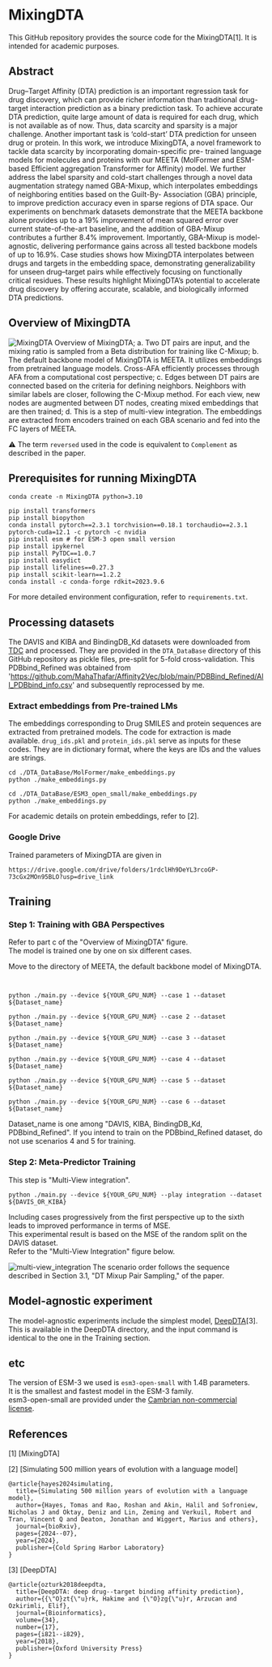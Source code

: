 # MixingDTA
This GitHub repository provides the source code for the MixingDTA[1]. It is intended for academic purposes.


## Abstract

Drug–Target Affinity (DTA) prediction is an important regression task for drug discovery, which can provide richer
information than traditional drug-target interaction prediction as a binary prediction task. To achieve accurate DTA
prediction, quite large amount of data is required for each drug, which is not available as of now. Thus, data scarcity
and sparsity is a major challenge. Another important task is ‘cold-start’ DTA prediction for unseen drug or protein. In
this work, we introduce MixingDTA, a novel framework to tackle data scarcity by incorporating domain-specific pre-
trained language models for molecules and proteins with our MEETA (MolFormer and ESM-based Efficient aggregation
Transformer for Affinity) model. We further address the label sparsity and cold-start challenges through a novel data
augmentation strategy named GBA-Mixup, which interpolates embeddings of neighboring entities based on the Guilt-By-
Association (GBA) principle, to improve prediction accuracy even in sparse regions of DTA space. Our experiments on
benchmark datasets demonstrate that the MEETA backbone alone provides up to a 19% improvement of mean squared
error over current state-of-the-art baseline, and the addition of GBA-Mixup contributes a further 8.4% improvement.
Importantly, GBA-Mixup is model-agnostic, delivering performance gains across all tested backbone models of up to
16.9%. Case studies shows how MixingDTA interpolates between drugs and targets in the embedding space, demonstrating
generalizability for unseen drug–target pairs while effectively focusing on functionally critical residues. These results
highlight MixingDTA’s potential to accelerate drug discovery by offering accurate, scalable, and biologically informed
DTA predictions. 


## Overview of MixingDTA

![MixingDTA](./imgs/MixingDTA.png)
Overview of MixingDTA; a. Two DT pairs are input, and the mixing ratio is sampled from a Beta distribution for training like C-Mixup; b. The default backbone model of MixingDTA is MEETA. It utilizes embeddings from pretrained language models. Cross-AFA efficiently processes through AFA from a computational cost perspective; c. Edges between DT pairs are connected based on the criteria for defining neighbors. Neighbors with similar labels are closer, following the C-Mixup method. For each view, new nodes are augmented between DT nodes, creating mixed embeddings that are then trained; d. This is a step of multi-view integration. The embeddings are extracted from encoders trained on each GBA scenario and fed into the FC layers of MEETA.

⚠️ The term `reversed` used in the code is equivalent to `Complement` as described in the paper.
 

## Prerequisites for running MixingDTA

```
conda create -n MixingDTA python=3.10

pip install transformers
pip install biopython
conda install pytorch==2.3.1 torchvision==0.18.1 torchaudio==2.3.1 pytorch-cuda=12.1 -c pytorch -c nvidia
pip install esm # for ESM-3 open small version
pip install ipykernel
pip install PyTDC==1.0.7
pip install easydict
pip install lifelines==0.27.3
pip install scikit-learn==1.2.2
conda install -c conda-forge rdkit=2023.9.6
```

For more detailed environment configuration, refer to `requirements.txt`.

## Processing datasets

The DAVIS and KIBA and BindingDB_Kd datasets were downloaded from [TDC](https://tdcommons.ai/multi_pred_tasks/dti) and processed. They are provided in the `DTA_DataBase` directory of this GitHub repository as pickle files, pre-split for 5-fold cross-validation.
This PDBbind_Refined was obtained from 'https://github.com/MahaThafar/Affinity2Vec/blob/main/PDBBind_Refined/All_PDBbind_info.csv' and subsequently reprocessed by me.



### Extract embeddings from Pre-trained LMs
The embeddings corresponding to Drug SMILES and protein sequences are extracted from pretrained models. The code for extraction is made available. `drug_ids.pkl` and `protein_ids.pkl` serve as inputs for these codes. They are in dictionary format, where the keys are IDs and the values are strings.

```
cd ./DTA_DataBase/MolFormer/make_embeddings.py
python ./make_embeddings.py

cd ./DTA_DataBase/ESM3_open_small/make_embeddings.py
python ./make_embeddings.py

```

For academic details on protein embeddings, refer to [2].

### Google Drive

Trained parameters of MixingDTA are given in

```
https://drive.google.com/drive/folders/1rdclHh9DeYL3rcoGP-73cGx2MOn95BLO?usp=drive_link
```


## Training

### Step 1: Training with GBA Perspectives
Refer to part c of the "Overview of MixingDTA" figure.  
The model is trained one by one on six different cases.  

Move to the directory of MEETA, the default backbone model of MixingDTA.
```


python ./main.py --device ${YOUR_GPU_NUM} --case 1 --dataset ${Dataset_name}

python ./main.py --device ${YOUR_GPU_NUM} --case 2 --dataset ${Dataset_name}

python ./main.py --device ${YOUR_GPU_NUM} --case 3 --dataset ${Dataset_name}

python ./main.py --device ${YOUR_GPU_NUM} --case 4 --dataset ${Dataset_name}

python ./main.py --device ${YOUR_GPU_NUM} --case 5 --dataset ${Dataset_name}

python ./main.py --device ${YOUR_GPU_NUM} --case 6 --dataset ${Dataset_name}

```

Dataset_name is one among "DAVIS, KIBA, BindingDB_Kd, PDBbind_Refined".
If you intend to train on the PDBbind_Refined dataset, do not use scenarios 4 and 5 for training.




### Step 2: Meta-Predictor Training
This step is "Multi-View integration".

```
python ./main.py --device ${YOUR_GPU_NUM} --play integration --dataset ${DAVIS_OR_KIBA}

```
Including cases progressively from the first perspective up to the sixth leads to improved performance in terms of MSE.  
This experimental result is based on the MSE of the random split on the DAVIS dataset.  
Refer to the "Multi-View Integration" figure below.

![multi-view_integration](./imgs/multi-view_integration.png)
The scenario order follows the sequence described in Section 3.1, "DT Mixup Pair Sampling," of the paper.

## Model-agnostic experiment
The model-agnostic experiments include the simplest model, [DeepDTA](https://github.com/hkmztrk/DeepDTA)[3].  
This is available in the DeepDTA directory, and the input command is identical to the one in the Training section.  


## etc
The version of ESM-3 we used is `esm3-open-small` with 1.4B parameters.  
It is the smallest and fastest model in the ESM-3 family.  
esm3-open-small are provided under the [Cambrian non-commercial license](https://www.evolutionaryscale.ai/policies/cambrian-non-commercial-license-agreement).

<!--
## Licenses
The embeddings and training results derived from esm3-open-small are provided under the [Cambrian non-commercial license](https://www.evolutionaryscale.ai/policies/cambrian-non-commercial-license-agreement). For more details, refer to the following URLs: 
https://github.com/evolutionaryscale/esm?tab=readme-ov-file
https://github.com/evolutionaryscale/esm/blob/main/LICENSE.md

Meanwhile, MolFormer was used to extract embeddings via the Hugging Face API. Refer to [https://huggingface.co/ibm/MoLFormer-XL-both-10pct](https://huggingface.co/ibm/MoLFormer-XL-both-10pct) for more details. MolFormer is distributed under the Apache License 2.0.
 -->

## References
[1] [MixingDTA] 

[2] [Simulating 500 million years of evolution with a language model]

```
@article{hayes2024simulating,
  title={Simulating 500 million years of evolution with a language model},
  author={Hayes, Tomas and Rao, Roshan and Akin, Halil and Sofroniew, Nicholas J and Oktay, Deniz and Lin, Zeming and Verkuil, Robert and Tran, Vincent Q and Deaton, Jonathan and Wiggert, Marius and others},
  journal={bioRxiv},
  pages={2024--07},
  year={2024},
  publisher={Cold Spring Harbor Laboratory}
}
```

[3] [DeepDTA]
```
@article{ozturk2018deepdta,
  title={DeepDTA: deep drug--target binding affinity prediction},
  author={{\"O}zt{\"u}rk, Hakime and {\"O}zg{\"u}r, Arzucan and Ozkirimli, Elif},
  journal={Bioinformatics},
  volume={34},
  number={17},
  pages={i821--i829},
  year={2018},
  publisher={Oxford University Press}
}
```

